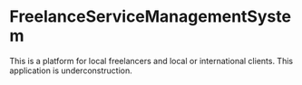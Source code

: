# FreelanceServiceManagementSystem

This is a platform for local freelancers and local or international clients.
This application is underconstruction.
